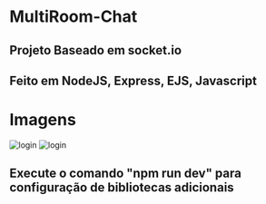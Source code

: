 # MultiRoom-Chat

## Projeto Baseado em socket.io

## Feito em NodeJS, Express, EJS, Javascript

# Imagens

<img src="https://firebasestorage.googleapis.com/v0/b/my-images-debc9.appspot.com/o/projetos%2FJavascript%2Fmultiroom-chat%2Flogin.png?alt=media&token=76d028c4-f9fe-4e34-a1ad-23f2bdd8683b" alt="login" />

<img src="https://firebasestorage.googleapis.com/v0/b/my-images-debc9.appspot.com/o/projetos%2FJavascript%2Fmultiroom-chat%2Fchat.png?alt=media&token=2a99b8db-0803-4622-aac4-6090c285c770" alt="login" />

## Execute o comando "npm run dev" para configuração de bibliotecas adicionais